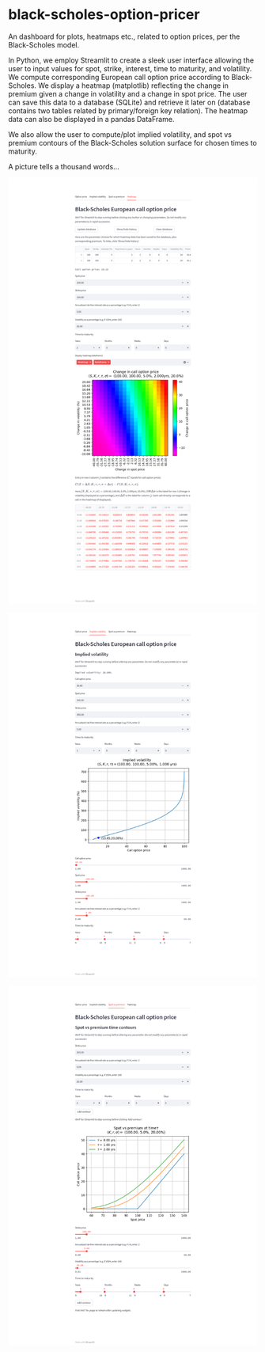 # black-scholes-option-pricer
An dashboard for plots, heatmaps etc., related to option prices, per the Black-Scholes model.

In Python, we employ Streamlit to create a sleek user interface allowing the user to input values for spot, strike, interest, time to maturity, and volatility. We compute corresponding European call option price according to Black-Scholes. We display a heatmap (matplotlib) reflecting the change in premium given a change in volatility and a change in spot price. The user can save this data to a database (SQLite) and retrieve it later on (database contains two tables related by primary/foreign key relation). The heatmap data can also be displayed in a pandas DataFrame. 

We also allow the user to compute/plot implied volatility, and spot vs premium contours of the Black-Scholes solution surface for chosen times to maturity. 

A picture tells a thousand words...

![SegmentLocal](images/heatmap_tab.png)

![SegmentLocal](images/implied_volatility_tab.png)

![SegmentLocal](images/spot_vs_premium_tab.png)
